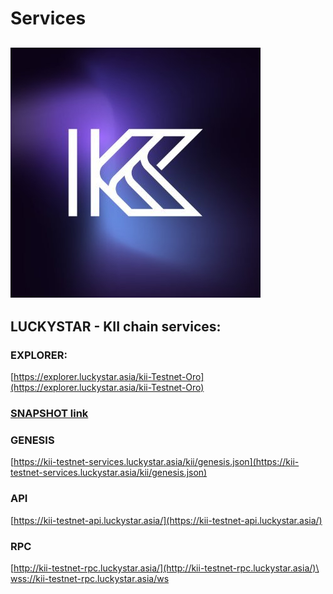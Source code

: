 # Services

## ![](../../../.gitbook/assets/Kii.jpg)

## LUCKYSTAR - KII chain services:

### EXPLORER:&#x20;

[https://explorer.luckystar.asia/kii-Testnet-Oro](https://explorer.luckystar.asia/kii-Testnet-Oro)

### [SNAPSHOT link](snapshot.md)

### GENESIS&#x20;

[https://kii-testnet-services.luckystar.asia/kii/genesis.json](https://kii-testnet-services.luckystar.asia/kii/genesis.json)

### API

&#x20;[https://kii-testnet-api.luckystar.asia/](https://kii-testnet-api.luckystar.asia/)

### RPC 

[http://kii-testnet-rpc.luckystar.asia/](http://kii-testnet-rpc.luckystar.asia/)\
[wss://kii-testnet-rpc.luckystar.asia/ws](wss://kii-testnet-rpc.luckystar.asia/ws)
